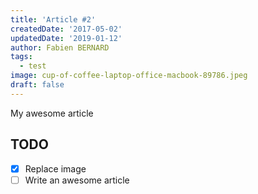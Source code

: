 ```yaml
---
title: 'Article #2'
createdDate: '2017-05-02'
updatedDate: '2019-01-12'
author: Fabien BERNARD
tags:
  - test
image: cup-of-coffee-laptop-office-macbook-89786.jpeg
draft: false
---
```


My awesome article

## TODO

-   [x] Replace image
-   [ ] Write an awesome article
